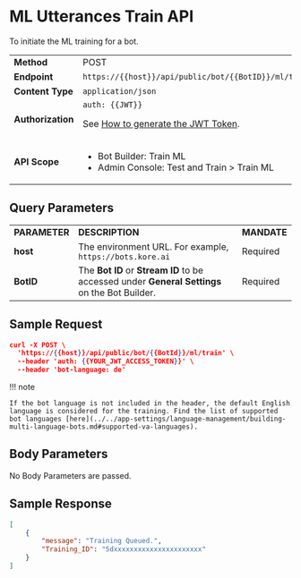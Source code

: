 # ML Utterances Train API

To initiate the ML training for a bot.

<table>
  <tr>
   <td><strong>Method</strong>
   </td>
   <td>POST
   </td>
  </tr>
  <tr>
   <td><strong>Endpoint</strong>
   </td>
   <td><code>https://{{host}}/api/public/bot/{{BotID}}/ml/train</code>
   </td>
  </tr>
  <tr>
   <td><strong>Content Type</strong>
   </td>
   <td><code>application/json</code>
   </td>
  </tr>
  <tr>
   <td><strong>Authorization</strong>
   </td>
   <td><code>auth: {{JWT}}</code>
<p>
See <a href="../api-introduction/#generating-the-jwt-token">How to generate the JWT Token</a>.
   </td>
  </tr>
  <tr>
   <td><strong>API Scope</strong>
   </td>
   <td>
<ul>

<li>Bot Builder: Train ML

<li>Admin Console: Test and Train > Train ML
</li>
</ul>
   </td>
  </tr>
</table>

## Query Parameters


<table>
  <tr>
   <td><strong>PARAMETER</strong>
   </td>
   <td><strong>DESCRIPTION</strong>
   </td>
   <td><strong>MANDATE</strong>
   </td>
  </tr>
  <tr>
   <td><strong>host</strong>
   </td>
   <td>The environment URL. For example, <code>https://bots.kore.ai</code>
   </td>
   <td>Required
   </td>
  </tr>
  <tr>
   <td><strong>BotID</strong>
   </td>
   <td>The <strong>Bot ID</strong> or <strong>Stream ID</strong> to be accessed under <strong>General Settings</strong> on the Bot Builder.
   </td>
   <td>Required
   </td>
  </tr>
</table>

## Sample Request


```json
curl -X POST \
  'https://{{host}}/api/public/bot/{{BotId}}/ml/train' \
  --header 'auth: {{YOUR_JWT_ACCESS_TOKEN}}' \
  --header 'bot-language: de'
```

!!! note 

    If the bot language is not included in the header, the default English language is considered for the training. Find the list of supported bot languages [here](../../app-settings/language-management/building-multi-language-bots.md#supported-va-languages).


## Body Parameters

No Body Parameters are passed.

## Sample Response


```json
[
    {
        "message": "Training Queued.",
        "Training_ID": "5dxxxxxxxxxxxxxxxxxxxxxx"
    }
]
```